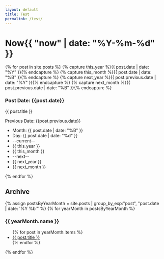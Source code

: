 ```yaml
---
layout: default
title: Test
permalink: /test/
---
```


<div>
<h1>Now{{ "now" | date: "%Y-%m-%d" }}</h1>

{% for post in site.posts  %}
    {% capture this_year %}{{ post.date | date: "%Y" }}{% endcapture %}
    {% capture this_month %}{{ post.date | date: "%B" }}{% endcapture %}
    {% capture next_year %}{{ post.previous.date | date: "%Y" }}{% endcapture %}
    {% capture next_month %}{{ post.previous.date | date: "%B" }}{% endcapture %}

<h3>Post Date: {{post.date}}</h3>
<p>{{ post.title }}</p>
<p>Previous Date: {{post.previous.date}}</p>
<ul>
  <li>Month: {{ post.date | date: "%B" }}</li>
  <li>Day: {{ post.date | date: "%d" }}</li>
  <li> --current-- </li>
  <li>{{ this_year }}</li>
  <li>{{ this_month }}</li>
  <li> --next-- </li>
  <li>{{ next_year }}</li>
  <li>{{ next_month }}</li>
</ul>
  
{% endfor %}

</div>


<h2>Archive</h2>
{% assign postsByYearMonth = site.posts | group_by_exp:"post", "post.date | date: '%Y %b'"  %}
{% for yearMonth in postsByYearMonth %}
  <h3>{{ yearMonth.name }}</h3>
    <ul>
      {% for post in yearMonth.items %}
        <li><a href="{{ post.url }}">{{ post.title }}</a></li>
      {% endfor %}
    </ul>
{% endfor %}